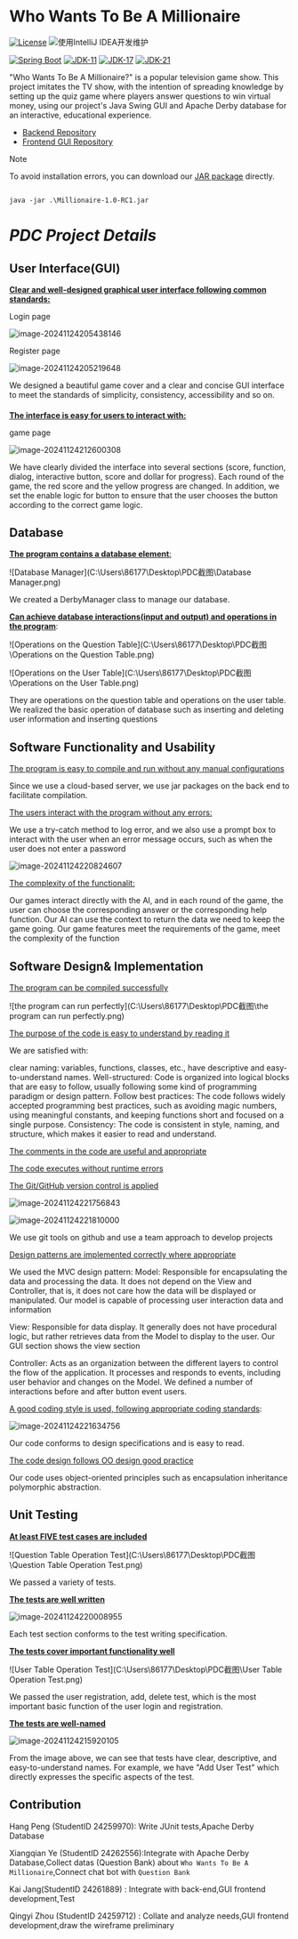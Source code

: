 # Who Wants To Be A Millionaire

[![License](https://img.shields.io/badge/License-MIT-blue.svg)](https://gitee.com/dromara/RuoYi-Vue-Plus/blob/master/LICENSE) ![使用IntelliJ IDEA开发维护](https://img.shields.io/badge/IntelliJ%20IDEA-提供支持-blue.svg)


[![Spring Boot](https://img.shields.io/badge/Spring%20Boot-3.2-blue.svg)]() [![JDK-11](https://img.shields.io/badge/JDK-11-green.svg)]() [![JDK-17](https://img.shields.io/badge/JDK-17-green.svg)]() [![JDK-21](https://img.shields.io/badge/JDK-21-green.svg)]()

"Who Wants To Be A Millionaire?" is a popular television game show. This project imitates the TV show, with the intention of spreading knowledge by setting up the quiz game where players answer questions to win virtual money, using our project's Java Swing GUI and Apache Derby database for an interactive, educational experience.

- [Backend Repository](https://github.com/inwardflow/mill)
- [Frontend GUI Repository](https://github.com/JK666-BUG/mill-front)

> [!Note]
>
> To avoid installation errors, you can download our [JAR package](https://github.com/JK666-bug/mill-front/releases/tag/v1.0.0-RC1) directly.

```shell![屏幕截图 2024-11-24 203543](https://github.com/user-attachments/assets/549ef4d6-8e61-439c-96f5-6d1b74c4dc40)

java -jar .\Millionaire-1.0-RC1.jar
```

# *PDC Project Details*



## User Interface(GUI)

<u>**Clear and well-designed graphical user interface following common standards:**</u>



Login page

![image-20241124205438146](C:\Users\86177\AppData\Roaming\Typora\typora-user-images\image-20241124205438146.png)

Register page

![image-20241124205219648](C:\Users\86177\AppData\Roaming\Typora\typora-user-images\image-20241124205219648.png)

We designed a beautiful game cover and a clear and concise GUI interface to meet the standards of simplicity, consistency, accessibility and so on.

#### 

<u>**The interface is easy for users to interact with:**</u>

game page

![image-20241124212600308](C:\Users\86177\AppData\Roaming\Typora\typora-user-images\image-20241124212600308.png)

We have clearly divided the interface into several sections (score, function, dialog, interactive button, score and dollar for progress). Each round of the game, the red score and the yellow progress are changed. In addition, we set the enable logic for button to ensure that the user chooses the button according to the correct game logic.



## Database

<u>**The program contains a database element**:</u>

![Database Manager](C:\Users\86177\Desktop\PDC截图\Database Manager.png)

We created a DerbyManager class to manage our database.



<u>**Can achieve database interactions(input and output) and operations in the program**</u>:

![Operations on the Question Table](C:\Users\86177\Desktop\PDC截图\Operations on the Question Table.png)

![Operations on the User Table](C:\Users\86177\Desktop\PDC截图\Operations on the User Table.png)

They are operations on the question table and operations on the user table. We realized the basic operation of database such as inserting and deleting user information and inserting questions



## Software Functionality and Usability

<u>The program is easy to compile and run without any manual configurations</u>

Since we use a cloud-based server, we use jar packages on the back end to facilitate compilation.



<u>The users interact with the program without any errors:</u>

We use a try-catch method to log error, and we also use a prompt box to interact with the user when an error message occurs, such as when the user does not enter a password

![image-20241124220824607](C:\Users\86177\AppData\Roaming\Typora\typora-user-images\image-20241124220824607.png)



<u>The complexity of the functionalit:</u>

Our games interact directly with the AI, and in each round of the game, the user can choose the corresponding answer or the corresponding help function. Our AI can use the context to return the data we need to keep the game going. Our game features meet the requirements of the game, meet the complexity of the function



## Software Design& Implementation

<u>The program can be compiled successfully</u>

![the program can run perfectly](C:\Users\86177\Desktop\PDC截图\the program can run perfectly.png)

<u>The purpose of the code is easy to understand by reading it</u>

We are satisfied with: 

clear naming: variables, functions, classes, etc., have descriptive and easy-to-understand names.
Well-structured: Code is organized into logical blocks that are easy to follow, usually following some kind of programming paradigm or design pattern.
Follow best practices: The code follows widely accepted programming best practices, such as avoiding magic numbers, using meaningful constants, and keeping functions short and focused on a single purpose.
Consistency: The code is consistent in style, naming, and structure, which makes it easier to read and understand.

<u>The comments in the code are useful and appropriate</u>



<u>The code executes without runtime errors</u>



<u>The Git/GitHub version control is applied</u>

![image-20241124221756843](C:\Users\86177\AppData\Roaming\Typora\typora-user-images\image-20241124221756843.png)

![image-20241124221810000](C:\Users\86177\AppData\Roaming\Typora\typora-user-images\image-20241124221810000.png)

We use git tools on github and use a team approach to develop projects



<u>Design patterns are implemented correctly where appropriate</u>

We used the MVC design pattern:
Model: Responsible for encapsulating the data and processing the data. It does not depend on the View and Controller, that is, it does not care how the data will be displayed or manipulated. Our model is capable of processing user interaction data and information

View: Responsible for data display. It generally does not have procedural logic, but rather retrieves data from the Model to display to the user. Our GUI section shows the view section

Controller: Acts as an organization between the different layers to control the flow of the application. It processes and responds to events, including user behavior and changes on the Model. We defined a number of interactions before and after button event users.

<u>A good coding style is used, following appropriate coding standards</u>:

![image-20241124221634756](C:\Users\86177\AppData\Roaming\Typora\typora-user-images\image-20241124221634756.png)

Our code conforms to design specifications and is easy to read.

<u>The code design follows OO design good practice</u>

Our code uses object-oriented principles such as encapsulation inheritance polymorphic abstraction.

## Unit Testing

**<u>At least FIVE test cases are included</u>**

![Question Table Operation Test](C:\Users\86177\Desktop\PDC截图\Question Table Operation Test.png)



We passed a variety of tests.



**<u>The tests are well written</u>**

![image-20241124220008955](C:\Users\86177\AppData\Roaming\Typora\typora-user-images\image-20241124220008955.png)

Each test section conforms to the test writing specification.



**<u>The tests cover important functionality well</u>**

![User Table Operation Test](C:\Users\86177\Desktop\PDC截图\User Table Operation Test.png)

We passed the user registration, add, delete test, which is the most important basic function of the user login and registration.

**<u>The tests are well-named</u>**

![image-20241124215920105](C:\Users\86177\AppData\Roaming\Typora\typora-user-images\image-20241124215920105.png)

From the image above, we can see that tests have clear, descriptive, and easy-to-understand names. For example, we have "Add User Test" which directly expresses the specific aspects of the test.



## Contribution

Hang Peng (StudentID 24259970): Write JUnit tests,Apache Derby Database



Xiangqian Ye (StudentID 24262556):Integrate with Apache Derby Database,Collect datas (Question Bank) about `Who Wants To Be A Millionaire`,Connect chat bot with `Question Bank`



Kai Jang(StudentID 24261889) : Integrate with back-end,GUI frontend development,Test



Qingyi Zhou (StudentID 24259712) : Collate and analyze needs,GUI frontend development,draw the wireframe preliminary


